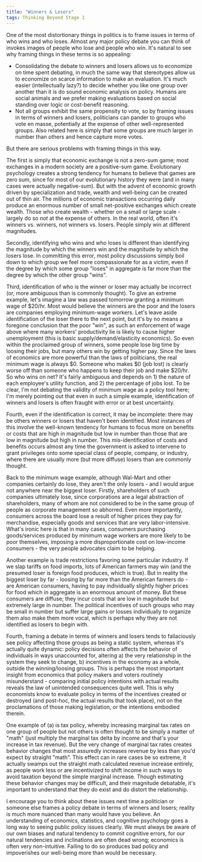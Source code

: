 ```yaml
---
title: "Winners & Losers"
tags: Thinking Beyond Stage 1
---
```


One of the most distortionary things in politics is to frame issues in terms of who wins and who loses. Almost any major policy debate you can think of invokes images of people who lose and people who win. It's natural to see why framing things in these terms is so appealing:

* Consolidating the debate to winners and losers allows us to economize on time spent debating, in much the same way that stereotypes allow us to economize on scarce information to make an evaluation. It's much easier (intellectually lazy?) to decide whether you like one group over another than it is do sound economic analysis on policy. Humans are social animals and we prefer making evaluations based on social standing over logic or cost-benefit reasoning.
* Not all groups exhibit the same propensity to vote, so by framing issues in terms of winners and losers, politicians can pander to groups who vote en masse, potentially at the expense of other well-represented groups. Also related here is simply that some groups are much larger in number than others and hence capture more votes.

But there are serious problems with framing things in this way.

The first is simply that economic exchange is not a zero-sum game; most exchanges in a modern society are a positive-sum game. Evolutionary psychology creates a strong tendency for humans to believe that games are zero sum, since for most of our evolutionary history they were (and in many cases were actually negative-sum). But with the advent of economic growth driven by specialization and trade, wealth and well-being can be created out of thin air. The millions of economic transactions occurring daily produce an enormous number of small net-positive exchanges which create wealth. Those who create wealth - whether on a small or large scale - largely do so *not* at the expense of others. In the real world, often it's winners vs. winners, not winners vs. losers. People simply win at different magnitudes.

Secondly, identifying who wins and who loses is different than identifying the magnitude by which the winners win and the magnitude by which the losers lose. In committing this error, most policy discussions simply boil down to which group we feel more compassionate for as a victim, even if the degree by which some group "loses" in aggregate is far more than the degree by which the other group "wins".

Third, identification of who is the winner or loser may actually be incorrect (or, more ambiguous than is commonly thought). To give an extreme example, let's imagine a law was passed tomorrow granting a minimum wage of $20/hr. Most would believe the winners are the poor and the losers are companies employing minimum-wage workers. Let's leave aside identification of the loser there to the next point, but it's by no means a foregone conclusion that the poor "win", as such an enforcement of wage above where many workers' productivity lie is likely to cause higher unemployment (this is basic supply/demand/elasticity economics). So even within the proclaimed group of winners, some people lose big time by loosing their jobs, but many others win by getting higher pay. Since the laws of economics are more powerful than the laws of politicians, the real minimum wage is always $0. Someone who makes $0 (job lost) is clearly worse off than someone who happens to keep their job and make $20/hr. So who wins on net? It's fairly ambiguous and depends on 1) the nature of each employee's utility function, and 2) the percentage of jobs lost. To be clear, I'm not debating the validity of minimum wage as a policy tool here; I'm merely pointing out that even in such a simple example, identification of winners and losers is often fraught with error or at best uncertainty.

Fourth, even if the identification is correct, it may be incomplete: there may be others winners or losers that haven't been identified. Most instances of this involve the well-known tendency for humans to focus more on benefits or costs that are high in magnitude but low in number than those that are low in magnitude but high in number. This mis-identification of costs and benefits occurs almost any time the government is asked to intervene to grant privileges onto some special class of people, company, or industry, where there are usually more (but more diffuse) losers than are commonly thought.

Back to the minimum wage example, although Wal-Mart and other companies certainly do lose, they aren't the only losers - and I would argue not anywhere near the biggest loser. Firstly, shareholders of such companies ultimately lose, since corporations are a legal abstraction of shareholders, many of whom are not considered to be in the same group of people as corporate management so abhorred. Even more importantly, consumers across the board lose a result of higher prices they pay for merchandise, especially goods and services that are very labor-intensive. What's ironic here is that in many cases, consumers purchasing goods/services produced by minimum wage workers are more likely to be poor themselves, imposing a more disproportionate cost on low-income consumers - the very people advocates claim to be helping.

Another example is trade restrictions favoring some particular industry. If we slap tariffs on food imports, lots of American farmers may win (and the presumed loser is foreign food produces, which is true). But in reality the biggest loser by far - loosing by far more than the American farmers do - are American consumers, having to pay individually slightly higher prices for food which in aggregate is an enormous amount of money. But these consumers are diffuse; they incur costs that are low in magnitude but extremely large in number. The political incentives of such groups who may be small in number but suffer large gains or losses individually to organize them also make them more vocal, which is perhaps why they are not identified as losers to begin with.

Fourth, framing a debate in terms of winners and losers tends to fallaciously see policy affecting those groups as being a static system, whereas it's actually quite dynamic: policy decisions often affects the behavior of individuals in ways unaccounted for, altering a) the very relationship in the system they seek to change, b) incentives in the economy as a whole, outside the winning/loosing groups. This is perhaps the most important insight from economics that policy makers and voters routinely misunderstand - comparing initial policy intentions with actual results reveals the law of unintended consequences quite well. This is why economists know to evaluate policy in terms of the incentives created or destroyed (and post-hoc, the actual results that took place), not on the proclamations of those making legislation, or the intentions embodied therein.

One example of (a) is tax policy, whereby increasing marginal tax rates on one group of people but not others is often thought to be simply a matter of "math" (just multiply the marginal tax delta by income and that's your increase in tax revenue). But the very change of marginal tax rates creates behavior changes that most assuredly increases revenue by less than you'd expect by straight "math". This effect can in rare cases be so extreme, it actually swamps out the straight math calculated revenue increase entirely, as people work less or are incentivized to shift income in such ways to avoid taxation beyond the simple marginal increase. Though estimating these behavior changes may be difficult, and their magnitude debatable, it's important to understand that they do exist and do distort the relationship.

I encourage you to think about these issues next time a politician or someone else frames a policy debate in terms of winners and losers; reality is much more nuanced than many would have you believe. An understanding of economics, statistics, and cognitive psychology goes a long way to seeing public policy issues clearly. We must always be aware of our own biases and natural tendency to commit cognitive errors, for our natural tendencies and inclinations are often dead wrong; economics is often very non-intuitive. Failing to do so produces bad policy and impoverishes our well-being more than would be necessary.
